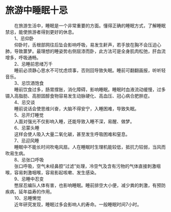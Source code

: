 # 旅游中睡眠十忌  
  
&emsp;&emsp;在旅游生活中，睡眠是一个非常重要的方面。懂得正确的睡眠方式，了解睡眠禁忌，能使旅游者得到更好的休息。  
&emsp;&emsp;1、忌仰卧  
&emsp;&emsp;仰卧时，舌根部网往后坠会影响呼吸，易发生鼾声，若手放在胸不会压迫心肺，导致噩梦。最理想的睡姿势右侧屈漆而卧，此方法可是全身肌肉松弛，肝血流增多，呼吸通畅。  
&emsp;&emsp;2、忌睡前思绪万千  
&emsp;&emsp;睡前必须静心思水不可忧虑烦事，否则回导致失眠。睡前可翻翻画报，听听轻音乐。  
&emsp;&emsp;3、忌饮酒饱食  
&emsp;&emsp;睡前饮食过多，肠胃撑胀，消化障碍，影响睡眠。睡眠时血液流动缓慢，过多镊入高脂肪、高胆固醇食物容易发生动脉硬化、高血压、冠心病合肥胖症。  
&emsp;&emsp;4、忌交谈  
&emsp;&emsp;睡前说话会使思维兴奋，大脑不得安宁，入睡困难，导致失眠。  
&emsp;&emsp;5、忌开灯睡觉  
&emsp;&emsp;人面对强光不仅影响入睡，还能导致入睡不深，易醒、做梦。  
&emsp;&emsp;6、忌蒙头睡  
&emsp;&emsp;这样会使人吸入大量二氧化碳，甚至发生呼吸困难和窒息。  
&emsp;&emsp;7、忌迎风睡  
&emsp;&emsp;睡眠中不能长时间吹电风扇。人在睡眠时生理机能较低，抵抗力较弱，当风而吹易生病。  
&emsp;&emsp;8、忌张口呼吸  
&emsp;&emsp;张口呼吸，空气未经鼻腔“过滤”处理，冷空气及含有污物的气体直接刺激咽喉，容易刺激咽喉，容易影起咳嗽、发生感染。  
&emsp;&emsp;9、忌睡中忍变  
&emsp;&emsp;憋尿忍编队人体有害，也影响睡眠。睡前排空大小便，减少粪的刺激，有预防疾病，延年益寿的作用。  
&emsp;&emsp;10、忌睡懒觉  
&emsp;&emsp;近年研究发现，睡眠过多会影响人的寿命。一般睡眠时间7小时。